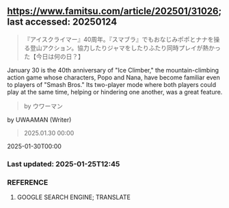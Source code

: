 ## https://www.famitsu.com/article/202501/31026; last accessed: 20250124

> 『アイスクライマー』40周年。『スマブラ』でもおなじみポポとナナを操る登山アクション。協力したりジャマをしたりふたり同時プレイが熱かった【今日は何の日？】

January 30 is the 40th anniversary of "Ice Climber," the mountain-climbing action game whose characters, Popo and Nana, have become familiar even to players of "Smash Bros." Its two-player mode where both players could play at the same time, helping or hindering one another, was a great feature.

> by ウワーマン

by UWAAMAN (Writer)

> 2025.01.30 00:00

2025-01-30T00:00

### Last updated: 2025-01-25T12:45

### REFERENCE

1) GOOGLE SEARCH ENGINE; TRANSLATE